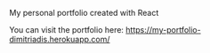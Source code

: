 My personal portfolio created with React

You can visit the portfolio here: https://my-portfolio-dimitriadis.herokuapp.com/

